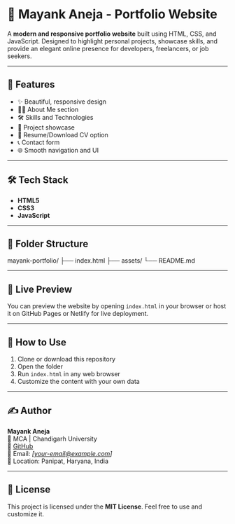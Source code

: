 # 💼 Mayank Aneja - Portfolio Website

A **modern and responsive portfolio website** built using HTML, CSS, and JavaScript. Designed to highlight personal projects, showcase skills, and provide an elegant online presence for developers, freelancers, or job seekers.

---

## 🚀 Features

- ✨ Beautiful, responsive design
- 🧑‍💼 About Me section
- 🛠️ Skills and Technologies
- 📂 Project showcase
- 📄 Resume/Download CV option
- 📞 Contact form
- 🌐 Smooth navigation and UI

---

## 🛠️ Tech Stack

- **HTML5**  
- **CSS3**  
- **JavaScript**

---

## 🔧 Folder Structure

mayank-portfolio/
├── index.html
├── assets/
└── README.md

---

## 📸 Live Preview

You can preview the website by opening `index.html` in your browser or host it on GitHub Pages or Netlify for live deployment.

---

## 📎 How to Use

1. Clone or download this repository
2. Open the folder
3. Run `index.html` in any web browser
4. Customize the content with your own data

---

## ✍️ Author

**Mayank Aneja**  
📍 MCA | Chandigarh University  
🔗 [GitHub](https://github.com/mayank10021)  
📧 Email: _[your-email@example.com]_  
📱 Location: Panipat, Haryana, India

---

## 📄 License

This project is licensed under the **MIT License**. Feel free to use and customize it.
